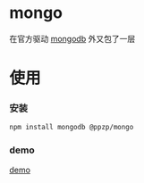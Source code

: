 # mongo
在官方驱动 [mongodb](https://github.com/mongodb/node-mongodb-native) 外又包了一层

# 使用
### 安装
``` bash
npm install mongodb @ppzp/mongo
```

### demo
[demo](./demo)